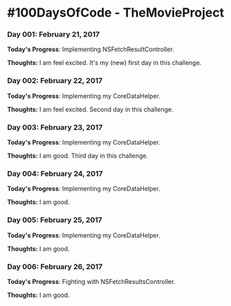 # #100DaysOfCode - TheMovieProject

### Day 001: February 21, 2017

**Today's Progress**: Implementing NSFetchResultController.

**Thoughts:** I am feel excited. It's my (new) first day in this challenge.

### Day 002: February 22, 2017

**Today's Progress**: Implementing my CoreDataHelper.

**Thoughts:** I am feel excited. Second day in this challenge.

### Day 003: February 23, 2017

**Today's Progress**: Implementing my CoreDataHelper.

**Thoughts:** I am good. Third day in this challenge.

### Day 004: February 24, 2017

**Today's Progress**: Implementing my CoreDataHelper.

**Thoughts:** I am good.

### Day 005: February 25, 2017

**Today's Progress**: Implementing my CoreDataHelper.

**Thoughts:** I am good.

### Day 006: February 26, 2017

**Today's Progress**: Fighting with NSFetchResultsController.

**Thoughts:** I am good.

